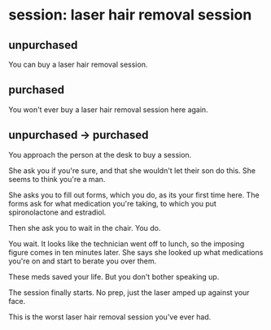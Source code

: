 # session: laser hair removal session

## unpurchased

You can buy a laser hair removal session.

## purchased

You won't ever buy a laser hair removal session here again.

## unpurchased -> purchased

You approach the person at the desk to buy a session.

She ask you if you're sure, and that she wouldn't let their son do this. 
She seems to think you're a man. 

She asks you to fill out forms, which you do, as its your first time here.
The forms ask for what medication you're taking, to which you put spironolactone
and estradiol.

Then she ask you to wait in the chair. You do.

You wait. It looks like the technician went off to lunch, so the imposing
figure comes in ten minutes later. She says she looked up what medications
you're on and start to berate you over them.

These meds saved your life. But you don't bother speaking up.

The session finally starts. No prep, just the laser amped up against your face.

This is the worst laser hair removal session you've ever had.